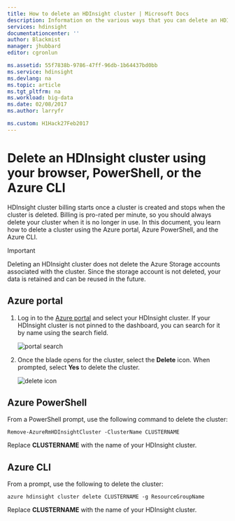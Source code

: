 ```yaml
---
title: How to delete an HDInsight cluster | Microsoft Docs
description: Information on the various ways that you can delete an HDInsight cluster.
services: hdinsight
documentationcenter: ''
author: Blackmist
manager: jhubbard
editor: cgronlun

ms.assetid: 55f7838b-9786-47ff-96db-1b64437bd0bb
ms.service: hdinsight
ms.devlang: na
ms.topic: article
ms.tgt_pltfrm: na
ms.workload: big-data
ms.date: 02/08/2017
ms.author: larryfr

ms.custom: H1Hack27Feb2017
---
```

# Delete an HDInsight cluster using your browser, PowerShell, or the Azure CLI

HDInsight cluster billing starts once a cluster is created and stops when the cluster is deleted. Billing is pro-rated per minute, so you should always delete your cluster when it is no longer in use. In this document, you learn how to delete a cluster using the Azure portal, Azure PowerShell, and the Azure CLI.

> [!IMPORTANT]
> Deleting an HDInsight cluster does not delete the Azure Storage accounts associated with the cluster. Since the storage account is not deleted, your data is retained and can be reused in the future.

## Azure portal

1. Log in to the [Azure portal](https://portal.azure.com) and select your HDInsight cluster. If your HDInsight cluster is not pinned to the dashboard, you can search for it by name using the search field.
   
    ![portal search](./media/hdinsight-delete-cluster/navbar.png)

2. Once the blade opens for the cluster, select the **Delete** icon. When prompted, select **Yes** to delete the cluster.
   
    ![delete icon](./media/hdinsight-delete-cluster/deletecluster.png)

## Azure PowerShell

From a PowerShell prompt, use the following command to delete the cluster:

    Remove-AzureRmHDInsightCluster -ClusterName CLUSTERNAME

Replace **CLUSTERNAME** with the name of your HDInsight cluster.

## Azure CLI

From a prompt, use the following to delete the cluster:

    azure hdinsight cluster delete CLUSTERNAME -g ResourceGroupName
Replace **CLUSTERNAME** with the name of your HDInsight cluster.


